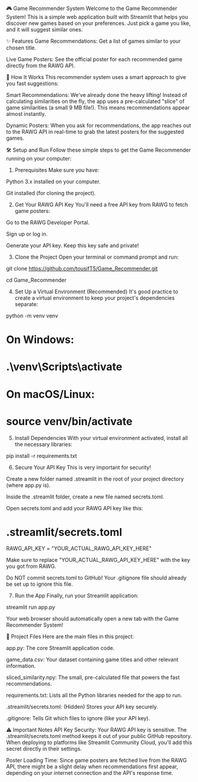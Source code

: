 🎮 Game Recommender System
Welcome to the Game Recommender System! This is a simple web application built with Streamlit that helps you discover new games based on your preferences. Just pick a game you like, and it will suggest similar ones.

✨ Features
Game Recommendations: Get a list of games similar to your chosen title.

Live Game Posters: See the official poster for each recommended game directly from the RAWG API.

🚀 How It Works
This recommender system uses a smart approach to give you fast suggestions:

Smart Recommendations: We've already done the heavy lifting! Instead of calculating similarities on the fly, the app uses a pre-calculated "slice" of game similarities (a small 9 MB file!). This means recommendations appear almost instantly.

Dynamic Posters: When you ask for recommendations, the app reaches out to the RAWG API in real-time to grab the latest posters for the suggested games.

🛠️ Setup and Run
Follow these simple steps to get the Game Recommender running on your computer:

1. Prerequisites
Make sure you have:

Python 3.x installed on your computer.

Git installed (for cloning the project).

2. Get Your RAWG API Key
You'll need a free API key from RAWG to fetch game posters:

Go to the RAWG Developer Portal.

Sign up or log in.

Generate your API key. Keep this key safe and private!

3. Clone the Project
Open your terminal or command prompt and run:

git clone https://github.com/tousifT5/Game_Recommender.git

cd Game_Recommender


4. Set Up a Virtual Environment (Recommended)
It's good practice to create a virtual environment to keep your project's dependencies separate:

python -m venv venv
# On Windows:
# .\venv\Scripts\activate
# On macOS/Linux:
# source venv/bin/activate

5. Install Dependencies
With your virtual environment activated, install all the necessary libraries:

pip install -r requirements.txt

6. Secure Your API Key
This is very important for security!

Create a new folder named .streamlit in the root of your project directory (where app.py is).

Inside the .streamlit folder, create a new file named secrets.toml.

Open secrets.toml and add your RAWG API key like this:

# .streamlit/secrets.toml
RAWG_API_KEY = "YOUR_ACTUAL_RAWG_API_KEY_HERE"

Make sure to replace "YOUR_ACTUAL_RAWG_API_KEY_HERE" with the key you got from RAWG.

Do NOT commit secrets.toml to GitHub! Your .gitignore file should already be set up to ignore this file.

7. Run the App
Finally, run your Streamlit application:

streamlit run app.py

Your web browser should automatically open a new tab with the Game Recommender System!

📂 Project Files
Here are the main files in this project:

app.py: The core Streamlit application code.

game_data.csv: Your dataset containing game titles and other relevant information.

sliced_similarity.npy: The small, pre-calculated file that powers the fast recommendations.

requirements.txt: Lists all the Python libraries needed for the app to run.

.streamlit/secrets.toml: (Hidden) Stores your API key securely.

.gitignore: Tells Git which files to ignore (like your API key).

⚠️ Important Notes
API Key Security: Your RAWG API key is sensitive. The .streamlit/secrets.toml method keeps it out of your public GitHub repository. When deploying to platforms like Streamlit Community Cloud, you'll add this secret directly in their settings.

Poster Loading Time: Since game posters are fetched live from the RAWG API, there might be a slight delay when recommendations first appear, depending on your internet connection and the API's response time.